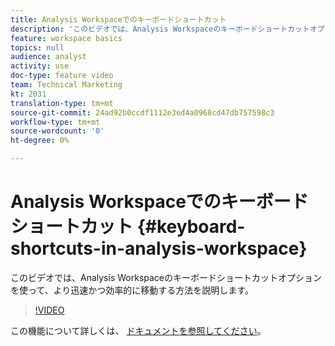 ```yaml
---
title: Analysis Workspaceでのキーボードショートカット
description: 'このビデオでは、Analysis Workspaceのキーボードショートカットオプションを使って、より迅速かつ効率的に移動する方法を説明します。 '
feature: workspace basics
topics: null
audience: analyst
activity: use
doc-type: feature video
team: Technical Marketing
kt: 2031
translation-type: tm+mt
source-git-commit: 24ad92b0ccdf1112e3ed4a0968cd47db757598c3
workflow-type: tm+mt
source-wordcount: '0'
ht-degree: 0%

---
```



# Analysis Workspaceでのキーボードショートカット {#keyboard-shortcuts-in-analysis-workspace}

このビデオでは、Analysis Workspaceのキーボードショートカットオプションを使って、より迅速かつ効率的に移動する方法を説明します。

>[!VIDEO](https://video.tv.adobe.com/v/23984/?quality=12)

この機能について詳しくは、 [ドキュメントを参照してください](https://marketing.adobe.com/resources/help/en_US/analytics/analysis-workspace/fa_shortcut_keys.html)。

